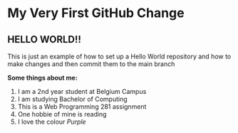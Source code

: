 <h1> My Very First GitHub Change </h1>
<h2>HELLO WORLD!!</h2>

<p>This is just an example of how to set up a Hello World repository and how to make changes and then commit them to the main branch</p>
<strong>Some things about me:</strong>
  <ol>
      <li>I am a 2nd year student at Belgium Campus</li>
      <li>I am studying Bachelor of Computing</li>
      <li>This is a Web Programming 281 assignment</li>
      <li>One hobbie of mine is reading</li>
      <li>I love the colour <em>Purple</em></li>
  </ol>

  
